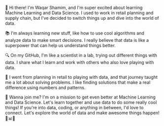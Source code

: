 👋 Hi there! I'm Waqar Shamim, and I'm super excited about learning Machine Learning and Data Science. I used to work in retail planning and supply chain, but I've decided to switch things up and dive into the world of data.

📚 I'm always learning new stuff, like how to use cool algorithms and analyze data to make smart decisions. I really believe that data is like a superpower that can help us understand things better.

🔍 On my GitHub, I'm like a scientist in a lab, trying out different things with data. I share what I learn and work with others who also love playing with data.

🚀 I went from planning in retail to playing with data, and that journey taught me a lot about solving problems. I like finding solutions that make a real difference using numbers and patterns.

🌟 Wanna join me? I'm on a mission to get even better at Machine Learning and Data Science. Let's learn together and use data to do some really cool things! If you're into data, coding, or anything in between, I'd love to connect. 
Let's explore the world of data and make awesome things happen! 🚀📊💡
